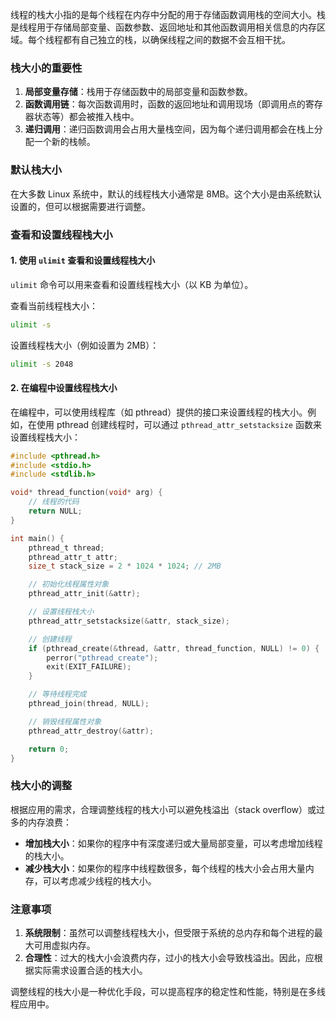 线程的栈大小指的是每个线程在内存中分配的用于存储函数调用栈的空间大小。栈是线程用于存储局部变量、函数参数、返回地址和其他函数调用相关信息的内存区域。每个线程都有自己独立的栈，以确保线程之间的数据不会互相干扰。

### 栈大小的重要性

1. **局部变量存储**：栈用于存储函数中的局部变量和函数参数。
2. **函数调用链**：每次函数调用时，函数的返回地址和调用现场（即调用点的寄存器状态等）都会被推入栈中。
3. **递归调用**：递归函数调用会占用大量栈空间，因为每个递归调用都会在栈上分配一个新的栈帧。

### 默认栈大小

在大多数 Linux 系统中，默认的线程栈大小通常是 8MB。这个大小是由系统默认设置的，但可以根据需要进行调整。

### 查看和设置线程栈大小

#### 1. 使用 `ulimit` 查看和设置线程栈大小

`ulimit` 命令可以用来查看和设置线程栈大小（以 KB 为单位）。

查看当前线程栈大小：
```sh
ulimit -s
```

设置线程栈大小（例如设置为 2MB）：
```sh
ulimit -s 2048
```

#### 2. 在编程中设置线程栈大小

在编程中，可以使用线程库（如 pthread）提供的接口来设置线程的栈大小。例如，在使用 pthread 创建线程时，可以通过 `pthread_attr_setstacksize` 函数来设置线程栈大小：

```c
#include <pthread.h>
#include <stdio.h>
#include <stdlib.h>

void* thread_function(void* arg) {
    // 线程的代码
    return NULL;
}

int main() {
    pthread_t thread;
    pthread_attr_t attr;
    size_t stack_size = 2 * 1024 * 1024; // 2MB

    // 初始化线程属性对象
    pthread_attr_init(&attr);

    // 设置线程栈大小
    pthread_attr_setstacksize(&attr, stack_size);

    // 创建线程
    if (pthread_create(&thread, &attr, thread_function, NULL) != 0) {
        perror("pthread_create");
        exit(EXIT_FAILURE);
    }

    // 等待线程完成
    pthread_join(thread, NULL);

    // 销毁线程属性对象
    pthread_attr_destroy(&attr);

    return 0;
}
```

### 栈大小的调整

根据应用的需求，合理调整线程的栈大小可以避免栈溢出（stack overflow）或过多的内存浪费：

- **增加栈大小**：如果你的程序中有深度递归或大量局部变量，可以考虑增加线程的栈大小。
- **减少栈大小**：如果你的程序中线程数很多，每个线程的栈大小会占用大量内存，可以考虑减少线程的栈大小。

### 注意事项

1. **系统限制**：虽然可以调整线程栈大小，但受限于系统的总内存和每个进程的最大可用虚拟内存。
2. **合理性**：过大的栈大小会浪费内存，过小的栈大小会导致栈溢出。因此，应根据实际需求设置合适的栈大小。

调整线程的栈大小是一种优化手段，可以提高程序的稳定性和性能，特别是在多线程应用中。